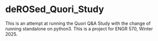 # deROSed_Quori_Study
This is an attempt at running the Quori Q&amp;A Study with the change of running standalone on python3. This is a project for ENGR 570, Winter 2025. 
